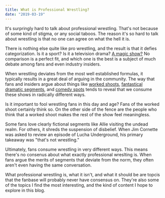 ```yaml
---
title: What is Professional Wrestling?
date: "2019-03-19"
---
```


It's surpringly hard to talk about professional wrestling. That's not because of some kind of stigma, or any social taboos. The reason it's so hard to talk about wrestling is that no one can agree on what the hell it is.

There is nothing else quite like pro wrestling, and the result is that it defies categorization. Is it a sport? Is it a television drama? [A magic show?](https://www.cagesideseats.com/wwe/2019/3/9/18258060/ronda-rousey-message-wwe-fans-wrestlers-youre-a-mark-loll) No comparison is a perfect fit, and which one is the best is a subject of much debate among fans and even industry insiders.

When wrestling deviates from the most well established formulas, it typically results in a great deal of arguing in the community. The way that fans and insiders argue about things like [worked shoots](https://www.youtube.com/watch?v=zo8x8N6cL1Y), [fantastical dramatic segments](https://www.youtube.com/watch?v=7YBkmPuS4EM), and [comedy spots](https://www.youtube.com/watch?v=XCtgGfI-MaQ) tends to reveal that we consume these shows in radically different ways.

Is it important to fool wrestling fans in this day and age? Fans of the worked shoot certainly think so. On the other side of the fence are the people who think that a worked shoot makes the rest of the show feel meaningless.

Some fans love clearly fictional segments like Allie visiting the undead realm. For others, it shreds the suspension of disbelief. When Jim Cornette was asked to review an episode of Lucha Underground, his primary takeaway was "that's not wrestling."

Ultimately, fans consume wrestling in very different ways. This means there's no consenus about what exactly professional wreslting is. When fans argue the merits of segments that deviate from the norm, they often aren't even having the same conversation.

What professional wrestling is, what it isn't, and what it should be are topcis that the fanbase will probably never have consensus on. They're also some of the topics I find the most interesting, and the kind of content I hope to explore in this blog.
